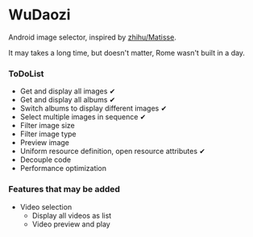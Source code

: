 # WuDaozi

Android image selector, inspired by [zhihu/Matisse](https://github.com/zhihu/Matisse).

It may takes a long time, but doesn't matter, Rome wasn't built in a day.

### ToDoList

* Get and display all images ✔
* Get and display all albums ✔
* Switch albums to display different images ✔
* Select multiple images in sequence ✔
* Filter image size
* Filter image type
* Preview image
* Uniform resource definition, open resource attributes ✔
* Decouple code
* Performance optimization

### Features that may be added

* Video selection
    * Display all videos as list
    * Video preview and play